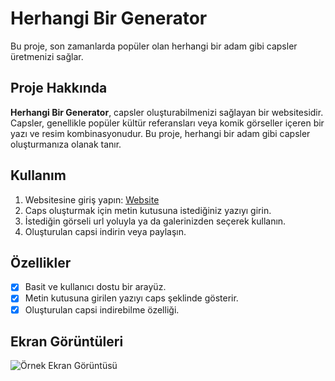 # Herhangi Bir Generator

Bu proje, son zamanlarda popüler olan herhangi bir adam gibi capsler üretmenizi sağlar.

## Proje Hakkında

**Herhangi Bir Generator**, capsler oluşturabilmenizi sağlayan bir websitesidir. Capsler, genellikle popüler kültür referansları veya komik görseller içeren bir yazı ve resim kombinasyonudur. Bu proje, herhangi bir adam gibi capsler oluşturmanıza olanak tanır.

## Kullanım

1. Websitesine giriş yapın: [Website](https://herhangibir.vercel.app)
2. Caps oluşturmak için metin kutusuna istediğiniz yazıyı girin.
3. İstediğin görseli url yoluyla ya da galerinizden seçerek kullanın.
4. Oluşturulan capsi indirin veya paylaşın.

## Özellikler

- [x] Basit ve kullanıcı dostu bir arayüz.
- [x] Metin kutusuna girilen yazıyı caps şeklinde gösterir.
- [x] Oluşturulan capsi indirebilme özelliği.

## Ekran Görüntüleri

![Örnek Ekran Görüntüsü](https://herhangibir.vercel.app/banner.png)
